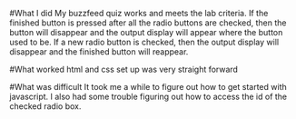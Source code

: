 #What I did
My buzzfeed quiz works and meets the lab criteria. If the finished button is pressed after all the radio buttons are checked, then the button will disappear and the output display will appear where the button used to be. If a new radio button is checked, then the output display will disappear and the finished button will reappear.

#What worked
html and css set up was very straight forward

#What was difficult
It took me a while to figure out how to get started with javascript. I also had some trouble figuring out how to access the id of the checked radio box.
